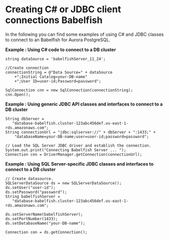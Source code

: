# Creating C\# or JDBC client connections Babelfish<a name="babelfish-connect-configure"></a>

In the following you can find some examples of using C\# and JDBC classes to connect to an Babelfish for Aurora PostgreSQL\. 

**Example : Using C\# code to connect to a DB cluster**  

```
string dataSource = 'babelfishServer_11_24';

//Create connection
connectionString = @"Data Source=" + dataSource
    +";Initial Catalog=your-DB-name"
    +";User ID=user-id;Password=password";

SqlConnection cnn = new SqlConnection(connectionString);
cnn.Open();
```

**Example : Using generic JDBC API classes and interfaces to connect to a DB cluster**  

```
String dbServer = 
   "database-babelfish.cluster-123abc456def.us-east-1-rds.amazonaws.com";
String connectionUrl = "jdbc:sqlserver://" + dbServer + ":1433;" +
    "databaseName=your-DB-name;user=user-id;password=password";

// Load the SQL Server JDBC driver and establish the connection.
System.out.print("Connecting Babelfish Server ... ");
Connection cnn = DriverManager.getConnection(connectionUrl);
```

**Example : Using SQL Server\-specific JDBC classes and interfaces to connect to a DB cluster**  

```
// Create datasource.
SQLServerDataSource ds = new SQLServerDataSource();
ds.setUser("user-id");
ds.setPassword("password");
String babelfishServer = 
   "database-babelfish.cluster-123abc456def.us-east-1-rds.amazonaws.com";

ds.setServerName(babelfishServer);
ds.setPortNumber(1433);
ds.setDatabaseName("your-DB-name");

Connection con = ds.getConnection();
```